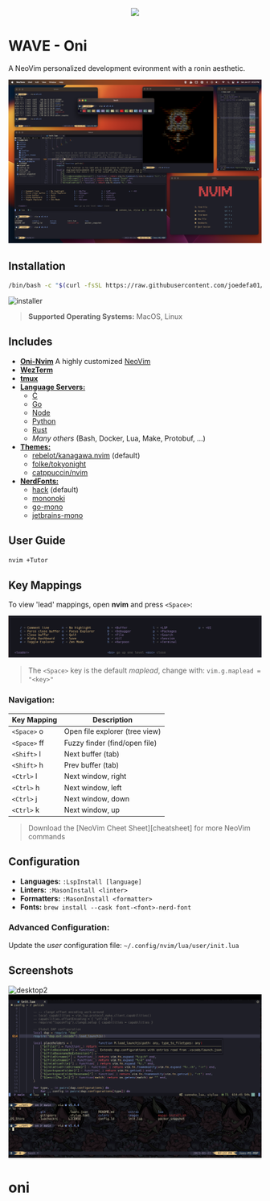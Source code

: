 <p align="center">
<img src="https://raw.githubusercontent.com/josephbharrison/oni/main/images/logo-small.png"/>
</p>

# WAVE - Oni
A NeoVim personalized development evironment with a ronin aesthetic.


![desktop][desktop]

## Installation

```sh
/bin/bash -c "$(curl -fsSL https://raw.githubusercontent.com/joedefa01/wave/HEAD/install.sh)"
```
![installer][installer]

> **Supported Operating Systems:** MacOS, Linux

## Includes

- [**Oni-Nvim**](/nvim) A highly customized [NeoVim](https://neovim.io)
- [**WezTerm**](https://wezfurlong.org/wezterm/)
- [**tmux**](https://github.com/tmux/tmux/wiki)
- [**Language Servers:**](https://github.com/neovim/nvim-lspconfig/blob/master/doc/server_configurations.md)
  - [C](https://github.com/neovim/nvim-lspconfig/blob/master/doc/server_configurations.md#clangd)
  - [Go](https://github.com/neovim/nvim-lspconfig/blob/master/doc/server_configurations.md#gopls)
  - [Node](https://github.com/neovim/nvim-lspconfig/blob/master/doc/server_configurations.md#tsserver)
  - [Python](https://github.com/neovim/nvim-lspconfig/blob/master/doc/server_configurations.md#pyright)
  - [Rust](https://github.com/neovim/nvim-lspconfig/blob/master/doc/server_configurations.md#rust_analyzer)
  - _Many others_ (Bash, Docker, Lua, Make, Protobuf, ...)
- [**Themes:**](https://github.com/topics/neovim-theme)
  - [rebelot/kanagawa.nvim](https://github.com/rebelot/kanagawa.nvim) (default)
  - [folke/tokyonight](https://github.com/folke/tokyonight.nvim)
  - [catppuccin/nvim](https://github.com/catppuccin/nvim)
- [**NerdFonts:**](https://www.nerdfonts.com)
  - [hack](https://www.programmingfonts.org/#hack) (default)
  - [mononoki](https://www.programmingfonts.org/#mononoki)
  - [go-mono](https://www.programmingfonts.org/#go-mono)
  - [jetbrains-mono](https://www.programmingfonts.org/#jetbrains-mono)

## User Guide

```sh
nvim +Tutor
```

## Key Mappings

To view 'lead' mappings, open **nvim** and press `<Space>`:

![mappings][mappings]

> The `<Space>` key is the default _maplead_, change with: `vim.g.maplead = "<key>"`

### Navigation:

| Key Mapping  | Description                      |
| ------------ | -------------------------------- |
| `<Space>` o  | Open file explorer (tree view)   |
| `<Space>` ff | Fuzzy finder (find/open file)    |
| `<Shift>` l  | Next buffer (tab)                |
| `<Shift>` h  | Prev buffer (tab)                |
| `<Ctrl>` l   | Next window, right               |
| `<Ctrl>` h   | Next window, left                |
| `<Ctrl>` j   | Next window, down                |
| `<Ctrl>` k   | Next window, up                  |

> Download the [NeoVim Cheet Sheet][cheatsheet] for more NeoVim commands

## Configuration

- **Languages:** `:LspInstall [language]`
- **Linters:** `:MasonInstall <linter>`
- **Formatters:** `:MasonInstall <formatter>`
- **Fonts:** `brew install --cask font-<font>-nerd-font`

### Advanced Configuration:

Update the _user_ configuration file: `~/.config/nvim/lua/user/init.lua`

## Screenshots

![desktop2][desktop2]
![screen][screen]

[logo]: https://raw.githubusercontent.com/josephbharrison/oni/main/images/logo.png
[logo-small]: https://raw.githubusercontent.com/josephbharrison/oni/main/images/logo-small.png
[desktop]: https://raw.githubusercontent.com/josephbharrison/oni/main/images/desktop.png
[desktop2]: https://raw.githubusercontent.com/josephbharrison/oni/main/images/desktop2.png
[screen]: https://raw.githubusercontent.com/josephbharrison/oni/main/images/screen.png
[mappings]: https://raw.githubusercontent.com/josephbharrison/oni/main/images/mappings.png
[installer]: https://raw.githubusercontent.com/josephbharrison/oni/main/images/installer.png

# oni
